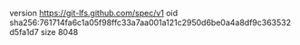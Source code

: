 version https://git-lfs.github.com/spec/v1
oid sha256:761714fa6c1a05f98ffc33a7aa001a121c2950d6be0a4a8df9c363532d5fa1d7
size 8048
